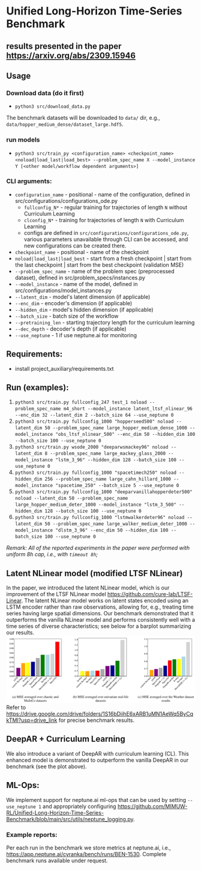 # Unified Long-Horizon Time-Series Benchmark
## results presented in the paper https://arxiv.org/abs/2309.15946 
## Usage
### Download data (do it first)
- `python3 src/download_data.py`

The benchmark datasets will be downloaded to `data/` dir, e.g., `data/hopper_medium_dense/dataset_large.hdf5`.

### run models
- `python3 src/train_py <configuration_name> <checkpoint_name> <noload|load_last|load_best> --problem_spec_name X --model_instance Y [<other model/workflow dependent arguments>]`

### CLI arguments:
- `configuration_name` - positional - name of the configuration, defined in src/configurations/configurations_ode.py
    - `fullconfig_N*` - regular training for trajectories of length `N` without Curriculum Learning
    - `clconfig_N*` - training for trajectories of length `N` with Curriculum Learning
    - configs are defined in `src/configurations/configurations_ode.py`, various parameters unavailable through CLI can be accessed, and new configurations can be created there.
- `checkpoint_name` - positional - name of the checkpoint
- `noload|load_last|load_best` - start from a fresh checkpoint | start from the last checkpoint | start from the best checkpoint (validation MSE)
- `--problem_spec_name` - name of the problem spec (preprocessed dataset), defined in src/problem_specs/instances.py
- `--model_instance` - name of the model, defined in src/configurations/model_instances.py
- `--latent_dim` - model's latent dimension (if applicable)
- `--enc_dim` - encoder's dimension (if applicable)
- `--hidden_dim` - model's hidden dimension (if applicable)
- `--batch_size` - batch size of the workflow
- `--pretraining_len` - starting trajectory length for the curriculum learning
- `--dec_depth` - decoder's depth (if applicable)
- `--use_neptune` - 1 if use neptune.ai for monitoring


## Requirements:
- install project_auxiliary/requirements.txt


## Run (examples):

1. `python3 src/train.py fullconfig_247 test_1 noload --problem_spec_name m4_short --model_instance latent_ltsf_nlinear_96 --enc_dim 32 --latent_dim 2 --batch_size 64 --use_neptune 0`
2. `python3 src/train.py fullconfig_1000 "hopperseed500" noload --latent_dim 50 --problem_spec_name large_hopper_medium_dense_1000 --model_instance "obs_ltsf_nlinear_500" --enc_dim 50 --hidden_dim 100 --batch_size 100 --use_neptune 0`
3. `python3 src/train.py wsode_2000 "deeparwsmackey96" noload --latent_dim 8 --problem_spec_name large_mackey_glass_2000 --model_instance "lstm_3_96" --hidden_dim 128 --batch_size 100 --use_neptune 0`
4. `python3 src/train.py fullconfig_1000 "spacetimech250" noload --hidden_dim 256 --problem_spec_name large_cahn_hillard_1000 --model_instance "spacetime_250" --batch_size 5 --use_neptune 0`
5. `python3 src/train.py fullconfig_1000 "deeparvanillahopperdeter500" noload --latent_dim 50 --problem_spec_name large_hopper_medium_deter_1000 --model_instance "lstm_3_500" --hidden_dim 128 --batch_size 100 --use_neptune 0`
6. `python3 src/train.py fullconfig_1000 "lstmwalkerdeter96" noload --latent_dim 50 --problem_spec_name large_walker_medium_deter_1000 --model_instance "dlstm_3_96" --enc_dim 50 --hidden_dim 100 --batch_size 100 --use_neptune 0`

_Remark: All of the reported experiments in the paper were performed with uniform 8h cap, i.e., with `timeout 8h`;_

## Latent NLinear model (modified LTSF NLinear)

In the paper, we introduced the latent NLinear model, which is our improvement of the LTSF NLinear model https://github.com/cure-lab/LTSF-Linear. The latent NLinear model works on latent states encoded using an LSTM encoder rather than raw observations, allowing for, e.g., treating time series having large spatial dimensions. Our benchmark demonstrated that it outperforms the vanilla NLinear model and performs consistently well with a time series of diverse characteristics; see below for a barplot summarizing our results.
![Unified-Long-Horizon-Time-Series-Benchmark](https://github.com/MIMUW-RL/Unified-Long-Horizon-Time-Series-Benchmark/blob/main/img/benchmark.png)
Refer to https://drive.google.com/drive/folders/1S16bDiihE6xARB1uMN1AeWq5ByCqkTMI?usp=drive_link for precise benchmark results.

## DeepAR + Curriculum Learning

We also introduce a variant of DeepAR with curriculum learning (CL). This enhanced model is demonstrated to outperform the vanilla DeepAR in our benchmark (see the plot above).

## ML-Ops:

We implement support for neptune.ai ml-ops that can be used by setting `--use_neptune 1` and appropriately configuring https://github.com/MIMUW-RL/Unified-Long-Horizon-Time-Series-Benchmark/blob/main/src/utils/neptune_logging.py.

### Example reports:
Per each run in the benchmark we store metrics at neptune.ai, i.e., https://app.neptune.ai/cyranka/bench/runs/BEN-1530. Complete benchmark runs available under request.
